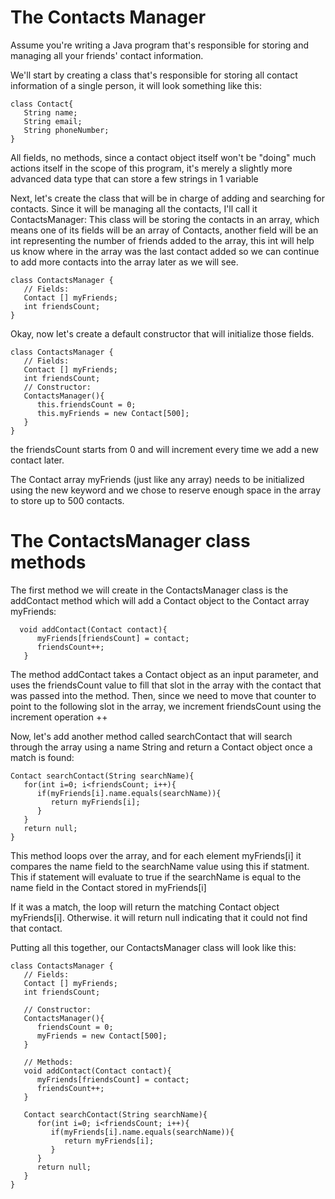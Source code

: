 # The Contacts Manager
Assume you're writing a Java program that's responsible for storing and managing all your friends' contact information.

We'll start by creating a class that's responsible for storing all contact information of a single person, it will look something like this:

```
class Contact{
   String name;
   String email;
   String phoneNumber;
}
```

All fields, no methods, since a contact object itself won't be "doing" much actions itself in the scope of this program, it's merely a slightly 
more advanced data type that can store a few strings in 1 variable

Next, let's create the class that will be in charge of adding and searching for contacts. Since it will be managing all the contacts, I'll call it ContactsManager:
This class will be storing the contacts in an array, which means one of its fields will be an array of Contacts, another field will be an int representing the number 
of friends added to the array, this int will help us know where in the array was the last contact added so we can continue to add more contacts into the array later 
as we will see.

```
class ContactsManager {
   // Fields:
   Contact [] myFriends;
   int friendsCount;
}
```

Okay, now let's create a default constructor that will initialize those fields.

```
class ContactsManager {
   // Fields:
   Contact [] myFriends;
   int friendsCount;
   // Constructor:
   ContactsManager(){
      this.friendsCount = 0;
      this.myFriends = new Contact[500];
   }
}
```
the friendsCount starts from 0 and will increment every time we add a new contact later.

The Contact array myFriends (just like any array) needs to be initialized using the new keyword and we chose to reserve enough space in the array to store up 
to 500 contacts.

# The ContactsManager class methods
The first method we will create in the ContactsManager class is the addContact method which will add a Contact object to the Contact array myFriends:

```
  void addContact(Contact contact){
      myFriends[friendsCount] = contact;
      friendsCount++;
   }
  ```
  
The method addContact takes a Contact object as an input parameter, and uses the friendsCount value to fill that slot in the array with the contact that was passed into the method.
Then, since we need to move that counter to point to the following slot in the array, we increment friendsCount using the increment operation ++

Now, let's add another method called searchContact that will search through the array using a name String and return a Contact object once a match is found:
```
Contact searchContact(String searchName){
   for(int i=0; i<friendsCount; i++){
      if(myFriends[i].name.equals(searchName)){
         return myFriends[i];
      }
   }
   return null;
}
```

This method loops over the array, and for each element myFriends[i] it compares the name field to the searchName value using this if statment.
This if statement will evaluate to true if the searchName is equal to the name field in the Contact stored in myFriends[i]

If it was a match, the loop will return the matching Contact object myFriends[i]. Otherwise. it will return null indicating that it could not find that contact.

Putting all this together, our ContactsManager class will look like this:

```
class ContactsManager {
   // Fields:
   Contact [] myFriends;
   int friendsCount;

   // Constructor:
   ContactsManager(){
      friendsCount = 0;
      myFriends = new Contact[500];
   }

   // Methods:
   void addContact(Contact contact){
      myFriends[friendsCount] = contact;
      friendsCount++;
   }

   Contact searchContact(String searchName){
      for(int i=0; i<friendsCount; i++){
         if(myFriends[i].name.equals(searchName)){
            return myFriends[i];
         }
      }
      return null;
   }
}
```


